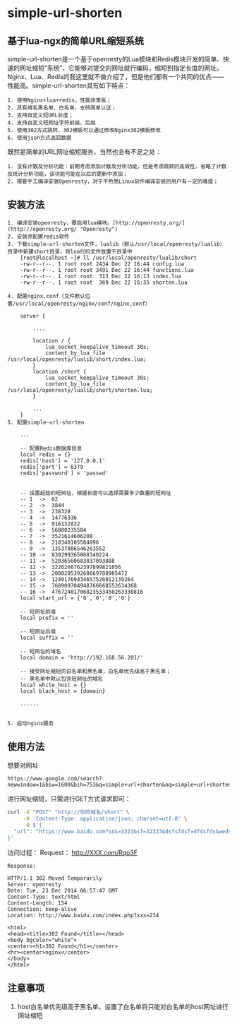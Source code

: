 # simple-url-shorten #
## 基于lua-ngx的简单URL缩短系统 ##

simple-url-shorten是一个基于openresty的Lua模块和Redis模块开发的简单、快速的网址缩短“系统”，它能够对提交的网址就行编码，缩短到指定长度的网址。Nginx、Lua、Redis的我这里就不做介绍了，但是他们都有一个共同的优点——性能高。simple-url-shorten具有如下特点：

	1. 使用Nginx+lua+redis，性能非常高；
	2. 具有域名黑名单、白名单，支持简单认证；
	3. 支持自定义短URL长度；
	4. 支持自定义短网址字符前缀、后缀
	5. 使用302方式跳转，302模板可以通过修改Nginx302模板修改
	6. 使用json方式返回数据

既然是简单的URL网址缩短服务，当然也会有不足之处：

	1. 没有计数及分析功能：前期考虑添加计数及分析功能，但是考虑跳转的高效性，省略了计数及统计分析功能，该功能可能在以后的更新中添加；
	2. 需要手工编译安装Openresty，对于不熟悉Linux软件编译安装的用户有一定的难度；

## 安装方法 ##
	1. 编译安装openresty，要启用lua模块。[http://openresty.org/](http://openresty.org/ "Openresty")
	2. 安装并配置redis软件
	3. 下载simple-url-shorten文件，lualib（默认/usr/local/openresty/lualib）目录中新建short目录，将lua代码文件放置于目录中
		[root@localhost ~]# ll /usr/local/openresty/lualib/short
		-rw-r--r--. 1 root root 2434 Dec 22 16:44 config.lua
		-rw-r--r--. 1 root root 3491 Dec 22 16:44 functions.lua
		-rw-r--r--. 1 root root  313 Dec 22 16:13 index.lua
		-rw-r--r--. 1 root root  369 Dec 22 16:35 shorten.lua

	4. 配置nginx.conf（文件默认位置/usr/local/openresty/nginx/conf/nginx.conf）

		server {

			....

			location / {
	    		lua_socket_keepalive_timeout 30s;
	    		content_by_lua_file /usr/local/openresty/lualib/short/index.lua;
			}
			location /short {
	    		lua_socket_keepalive_timeout 30s;
	    		content_by_lua_file /usr/local/openresty/lualib/short/shorten.lua;
			}

			...
		}
	5. 配置simple-url-shorten
	
		...
	
		-- 配置Redis数据库信息
		local redis = {}
		redis['host'] = '127.0.0.1'
		redis['port'] = 6379
		redis['password'] = 'passwd'
	
	
		-- 设置起始的短网址，根据长度可以选择需要多少数量的短网址
		-- 1  ->  62
		-- 2  ->  3844
		-- 3  ->  238328
		-- 4  ->  14776336
		-- 5  ->  916132832
		-- 6  ->  56800235584
		-- 7  ->  3521614606208
		-- 8  ->  218340105584896
		-- 9  ->  13537086546263552
		-- 10 ->  839299365868340224
		-- 11 ->  52036560683837093888
		-- 12 ->  3226266762397899821056
		-- 13 ->  200028539268669788905472
		-- 14 ->  12401769434657526912139264
		-- 15 ->  768909704948766668552634368
		-- 16 ->  47672401706823533450263330816
		local start_url = {'0','0','0','0'}
		
		-- 短网址前缀
		local prefix = ''
		
		-- 短网址后缀
		local suffix = ''
	
		-- 短网址的域名
		local domain = 'http://192.168.56.201/'
	
		-- 接受网址缩短的白名单和黑名单，白名单优先级高于黑名单；
		-- 黑名单中默认包含短网址的域名
		local white_host = {}
		local black_host = {domain}
	
		......


	5. 启动nginx服务


## 使用方法 ##

想要对网址

	https://www.google.com/search?newwindow=1&biw=1600&bih=753&q=simple+url+shorten&oq=simple+url+shorten&gs_l=serp.3..0i19l5j0i30i19j0i5i30i19l4.17382489.17389081.0.17389560.18.18.0.0.0.0.418.2756.0j5j3j2j1.11.0.msedr...0...1c.1.60.serp..7.11.2753.th4LFd5J5uU

进行网址缩短，只需进行GET方式请求即可：
	
```bash
curl -X "POST" "http://你的域名/short" \
     -H 'Content-Type: application/json; charset=utf-8' \
     -d $'{
  "url": "https://www.baidu.com?sds=1323&sf=32323&dsfsfdsf=dfdsfds&wedssd=222"
}'
```

访问过程：
	Request：
	http://XXX.com/Rqo3F
	
	Response:

	HTTP/1.1 302 Moved Temporarily
	Server: openresty
	Date: Tue, 23 Dec 2014 06:57:47 GMT
	Content-Type: text/html
	Content-Length: 154
	Connection: keep-alive
	Location: http://www.baidu.com/index.php?xxx=234
	
	<html>
	<head><title>302 Found</title></head>
	<body bgcolor="white">
	<center><h1>302 Found</h1></center>
	<hr><center>nginx</center>
	</body>
	</html>


## 注意事项 ##
1. host白名单优先级高于黑名单，设置了白名单将只能对白名单的host网址进行网址缩短



	